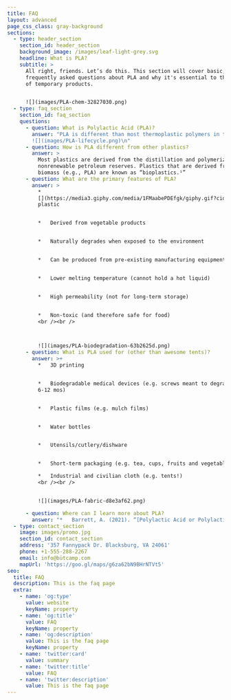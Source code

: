 ```yaml
---
title: FAQ
layout: advanced
page_css_class: gray-background
sections:
  - type: header_section
    section_id: header_section
    background_image: /images/leaf-light-grey.svg
    headline: What is PLA?
    subtitle: >
      All right, friends. Let’s do this. This section will cover basic,
      frequently asked questions about PLA and why it's essential to the future
      of temporary products.


      ![](images/PLA-chem-32827030.png)
  - type: faq_section
    section_id: faq_section
    questions:
      - question: What is Polylactic Acid (PLA)?
        answer: "PLA is different than most thermoplastic polymers in that it is derived from **renewable** resources like corn starch or sugar cane.\_\n\n
        ![](images/PLA-lifecycle.png)\n"
      - question: How is PLA different from other plastics?
        answer: >
          Most plastics are derived from the distillation and polymerization of
          nonrenewable petroleum reserves. Plastics that are derived from
          biomass (e.g., PLA) are known as “bioplastics.¹”
      - question: What are the primary features of PLA?
        answer: >
          *  
          [](https://media3.giphy.com/media/1FMaabePDEfgk/giphy.gif?cid=790b76115d1fc3ed7656643632f4131f\&rid=giphy.gif)Non-petroleum-based
          plastic


          *   Derived from vegetable products


          *   Naturally degrades when exposed to the environment


          *   Can be produced from pre-existing manufacturing equipment


          *   Lower melting temperature (cannot hold a hot liquid)


          *   High permeability (not for long-term storage)


          *   Non-toxic (and therefore safe for food)
          <br /><br />



          ![](images/PLA-biodegradation-63b2625d.png)
      - question: What is PLA used for (other than awesome tents)?
        answer: >+
          *   3D printing


          *   Biodegradable medical devices (e.g. screws meant to degrade in
          6-12 mos)


          *   Plastic films (e.g. mulch films)


          *   Water bottles


          *   Utensils/cutlery/dishware


          *   Short-term packaging (e.g. tea, cups, fruits and vegetables)

          *   Industrial and civilian cloth (e.g. tents!)
          <br /><br />


          ![](images/PLA-fabric-d8e3af62.png)

      - question: Where can I learn more about PLA?
        answer: "*   Barrett, A. (2021). “[Polylactic Acid or Polylactide](https://bioplasticsnews.com/polylactic-acid-or-polylactide-pla/) (PLA).” Bioplastics News.\n\n*   Felfil. (2021). “[PLA filament for 3D printing: Learning about plastic materials](https://felfil.com/pla-filament-for-3d-printing-learning-about-plastic-materials/?v=5ea34fa833a1).\" Felfil.\n\n*   Muthui, Z. W., Kamweru, P. K., Nderitu, F. G., Hussein, S. A., Golicha, Ngumbu, R., and Njoroge, G. N. (2015). [Polylactic acid (PLA) viscoelastic properties and their degradation compared with those of polyethylene](https://academicjournals.org/journal/IJPS/article-full-text-pdf/80F856156289). *International Journal of Physical Sciences,* 10(21), p 568-575). DOI: 10.5897/IJPS2015.4412.\n\n*   Rogers, T. (2015). “[Everything you need to know about polylactic acid (PLA)](https://www.creativemechanisms.com/blog/learn-about-polylactic-acid-pla-prototypes).” Creative Mechanisms.\_\n\n*   Royte, E. (2006). “[Corn Plastic to the Rescue.](https://www.smithsonianmag.com/science-nature/corn-plastic-to-the-rescue-126404720/)” Smithsonian Magazine.\n\n*   Sombatsompop, N., Srimaleanon, P., Markpin, T., and Prapagdee, B. (2021). “Polylactic Acid (PLA): Improve It, Use It, and Dump It Faster.” BioResources, 16(2) pp 2196 - 2199. DOI: 10.15376/biores.16.2.2196-2199\n\n*   Zhang, Y. (2021). “[Eight advantages and Four disadvantages of the polylactic acid (PLA)](https://www.linkedin.com/pulse/eight-advantages-four-disadvantages-polylactic-acid-pla-yewtree-zhang).” LinkedIn.\_\n"
  - type: contact_section
    image: images/promo.jpg
    section_id: contact_section
    address: '357 Fannypack Dr. Blacksburg, VA 24061'
    phone: +1-555-288-2267
    email: info@bütcamp.com
    mapUrl: 'https://goo.gl/maps/g6za62bN9BHrNTVt5'
seo:
  title: FAQ
  description: This is the faq page
  extra:
    - name: 'og:type'
      value: website
      keyName: property
    - name: 'og:title'
      value: FAQ
      keyName: property
    - name: 'og:description'
      value: This is the faq page
      keyName: property
    - name: 'twitter:card'
      value: summary
    - name: 'twitter:title'
      value: FAQ
    - name: 'twitter:description'
      value: This is the faq page
---
```

